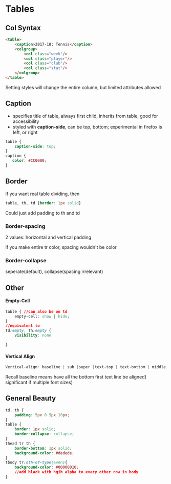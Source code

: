 # Tables

## Col Syntax

```html
<table>
    <caption>2017-18: Tennis</caption>
    <colgroup>
        <col class="week"/>
        <col class="player"/>
        <col class="club"/>
        <col class="stat"/>
    </colgroup>
</table>
```

Setting styles will change the entire column, but limited attributes allowed

## Caption

- specifies title of table, always first child, inherits from table, good for accessibility 
- styled with **caption-side**, can be top, bottom; experimental in firefox is left, or right

```css
table {
    caption-side: top;
}
caption {
   color: #CC0000; 
}
```

## Border

If you want real table dividing, then

```css
table, th, td {border: 1px solid}
```

Could just add padding to th and td 

### Border-spacing

2 values: horizontal and vertical padding 

If you make entire tr color, spacing wouldn't be color

### Border-collapse

seperate(default), collapse(spacing irrelevant)

## Other

#### Empty-Cell

```css
table { //can also be on td
    empty-cell: show | hide;
}
//equivalent to
Td:empty, Th:empty {
	visibility: none

}
```

#### Vertical Align

```css
Vertical-align: baseline | sub |super |text-top | text-bottom | middle | top | bottom | <percentage> | <length>
```

Recall baseline means have all the bottom first text line be aligned( significant if multiple font sizes)

## General Beauty

```css
td, th { 
	padding: 5px 0 5px 10px;
}
table {
    border: 1px solid; 
    border-collapse: collapse;
}
thead tr th { 
    border-bottom: 1px solid; 
	background-color: #dedede;
}
tbody tr:nth-of-type(even){
    background-color: #00000010; 
    //add black with hgih alpha to every other row in body
}

```







